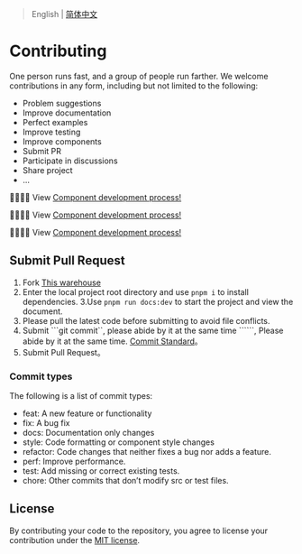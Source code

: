 > English | [简体中文](./CONTRIBUTING.zh-CN.md)

# Contributing

One person runs fast, and a group of people run farther. We welcome contributions in any form, including but not limited to the following:

* Problem suggestions
* Improve documentation
* Perfect examples
* Improve testing
* Improve components
* Submit PR
* Participate in discussions
* Share project
* ...


🍉🍉🍉🍉 View [Component development process!](https://github.com/tsinghua-lau/interface-ui/tree/master/playground#readme)

🍉🍉🍉🍉 View [Component development process!](https://github.com/tsinghua-lau/interface-ui/tree/master/playground#readme)

🍉🍉🍉🍉 View [Component development process!](https://github.com/tsinghua-lau/interface-ui/tree/master/playground#readme)


## Submit Pull Request

1. Fork [This warehouse](https://github.com/tsinghua-lau/interface-ui)
2. Enter the local project root directory and use ```pnpm i``` to install dependencies.
3.Use ```pnpm run docs:dev``` to start the project and view the document.
4. Please pull the latest code before submitting to avoid file conflicts.
5. Submit ```git commit``, please abide by it at the same time ``````, Please abide by it at the same time. [Commit Standard](#Commit-指南)。
6. Submit Pull Request。

### Commit types

The following is a list of commit types:

- feat: A new feature or functionality
- fix: A bug fix
- docs: Documentation only changes
- style: Code formatting or component style changes
- refactor: Code changes that neither fixes a bug nor adds a feature.
- perf: Improve performance.
- test: Add missing or correct existing tests.
- chore: Other commits that don’t modify src or test files.

## License

By contributing your code to the repository, you agree to license your contribution under the [MIT license](./LICENSE).
